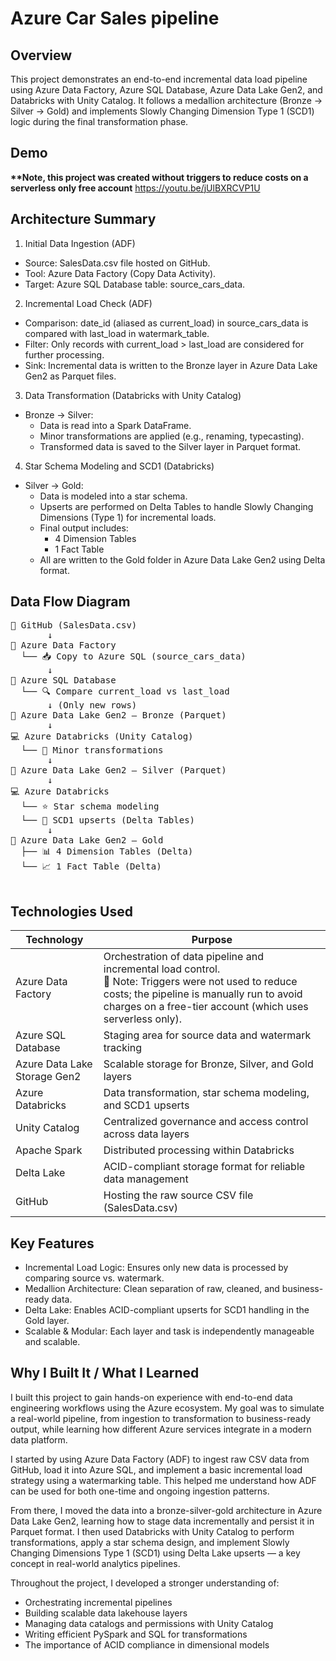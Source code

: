 # Azure Car Sales pipeline

## Overview
This project demonstrates an end-to-end incremental data load pipeline using Azure Data Factory, Azure SQL Database, Azure Data Lake Gen2, and Databricks with Unity Catalog. It follows a medallion architecture (Bronze → Silver → Gold) and implements Slowly Changing Dimension Type 1 (SCD1) logic during the final transformation phase.

## Demo
<b>**Note, this project was created without triggers to reduce costs on a serverless only free account</b>
https://youtu.be/jUlBXRCVP1U

## Architecture Summary
1. Initial Data Ingestion (ADF)
 * Source: SalesData.csv file hosted on GitHub.
 * Tool: Azure Data Factory (Copy Data Activity).
 * Target: Azure SQL Database table: source_cars_data.
2. Incremental Load Check (ADF)
 * Comparison: date_id (aliased as current_load) in source_cars_data is compared with last_load in watermark_table.
 * Filter: Only records with current_load > last_load are considered for further processing.
 * Sink: Incremental data is written to the Bronze layer in Azure Data Lake Gen2 as Parquet files.
3. Data Transformation (Databricks with Unity Catalog)
 * Bronze → Silver:
   * Data is read into a Spark DataFrame.
   * Minor transformations are applied (e.g., renaming, typecasting).
   * Transformed data is saved to the Silver layer in Parquet format.
4. Star Schema Modeling and SCD1 (Databricks)
 * Silver → Gold:
   * Data is modeled into a star schema.
   * Upserts are performed on Delta Tables to handle Slowly Changing Dimensions (Type 1) for incremental loads.
   * Final output includes:
     * 4 Dimension Tables
     * 1 Fact Table
   * All are written to the Gold folder in Azure Data Lake Gen2 using Delta format.

## Data Flow Diagram
<pre>
📂 GitHub (SalesData.csv)
       ↓
🧩 Azure Data Factory
  └── 📥 Copy to Azure SQL (source_cars_data)
       ↓
🧮 Azure SQL Database
  └── 🔍 Compare current_load vs last_load
       ↓ (Only new rows)
📁 Azure Data Lake Gen2 – Bronze (Parquet)
       ↓
💻 Azure Databricks (Unity Catalog)
  └── 🧪 Minor transformations
       ↓
📁 Azure Data Lake Gen2 – Silver (Parquet)
       ↓
💻 Azure Databricks
  └── ⭐ Star schema modeling  
  └── 🔁 SCD1 upserts (Delta Tables)
       ↓
📁 Azure Data Lake Gen2 – Gold  
  ├── 📊 4 Dimension Tables (Delta)  
  └── 📈 1 Fact Table (Delta)

</pre>


## Technologies Used
| Technology| Purpose |
| ---------------- | ------ |
|Azure Data Factory|   Orchestration of data pipeline and incremental load control.<br>🔹 Note: Triggers were not used to reduce costs; the pipeline is manually run to avoid charges on a free-tier account (which uses serverless only).|
| Azure SQL Database           |   Staging area for source data and watermark tracking   |
| Azure Data Lake Storage Gen2    |  Scalable storage for Bronze, Silver, and Gold layers   |
| Azure Databricks |  Data transformation, star schema modeling, and SCD1 upserts   |
|Unity Catalog|	Centralized governance and access control across data layers|
|Apache Spark	|Distributed processing within Databricks|
|Delta Lake	|ACID-compliant storage format for reliable data management|
|GitHub	|Hosting the raw source CSV file (SalesData.csv)|

## Key Features
 * Incremental Load Logic: Ensures only new data is processed by comparing source vs. watermark.
 * Medallion Architecture: Clean separation of raw, cleaned, and business-ready data.
 * Delta Lake: Enables ACID-compliant upserts for SCD1 handling in the Gold layer.
 * Scalable & Modular: Each layer and task is independently manageable and scalable.

## Why I Built It / What I Learned
I built this project to gain hands-on experience with end-to-end data engineering workflows using the Azure ecosystem. My goal was to simulate a real-world pipeline, from ingestion to transformation to business-ready output, while learning how different Azure services integrate in a modern data platform.

I started by using Azure Data Factory (ADF) to ingest raw CSV data from GitHub, load it into Azure SQL, and implement a basic incremental load strategy using a watermarking table. This helped me understand how ADF can be used for both one-time and ongoing ingestion patterns.

From there, I moved the data into a bronze-silver-gold architecture in Azure Data Lake Gen2, learning how to stage data incrementally and persist it in Parquet format. I then used Databricks with Unity Catalog to perform transformations, apply a star schema design, and implement Slowly Changing Dimensions Type 1 (SCD1) using Delta Lake upserts — a key concept in real-world analytics pipelines.

Throughout the project, I developed a stronger understanding of:
 * Orchestrating incremental pipelines
 * Building scalable data lakehouse layers
 * Managing data catalogs and permissions with Unity Catalog
 * Writing efficient PySpark and SQL for transformations
 * The importance of ACID compliance in dimensional models

